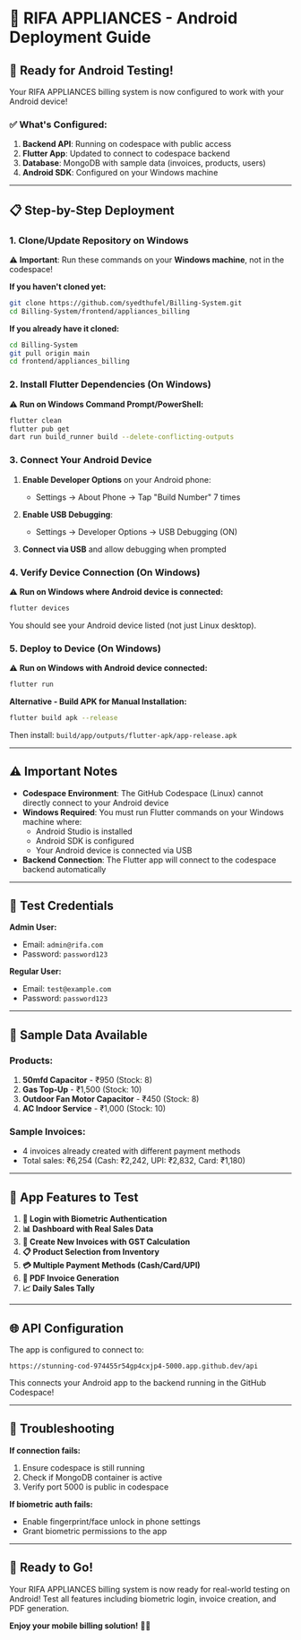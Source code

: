 # 📱 **RIFA APPLIANCES - Android Deployment Guide**

## 🚀 **Ready for Android Testing!**

Your RIFA APPLIANCES billing system is now configured to work with your Android device!

### ✅ **What's Configured:**

1. **Backend API**: Running on codespace with public access
2. **Flutter App**: Updated to connect to codespace backend
3. **Database**: MongoDB with sample data (invoices, products, users)
4. **Android SDK**: Configured on your Windows machine

---

## 📋 **Step-by-Step Deployment**

### **1. Clone/Update Repository on Windows**

⚠️ **Important**: Run these commands on your **Windows machine**, not in the codespace!

**If you haven't cloned yet:**
```bash
git clone https://github.com/syedthufel/Billing-System.git
cd Billing-System/frontend/appliances_billing
```

**If you already have it cloned:**
```bash
cd Billing-System
git pull origin main
cd frontend/appliances_billing
```

### **2. Install Flutter Dependencies (On Windows)**

⚠️ **Run on Windows Command Prompt/PowerShell:**

```bash
flutter clean
flutter pub get
dart run build_runner build --delete-conflicting-outputs
```

### **3. Connect Your Android Device**

1. **Enable Developer Options** on your Android phone:
   - Settings → About Phone → Tap "Build Number" 7 times
   
2. **Enable USB Debugging**:
   - Settings → Developer Options → USB Debugging (ON)
   
3. **Connect via USB** and allow debugging when prompted

### **4. Verify Device Connection (On Windows)**

⚠️ **Run on Windows where Android device is connected:**

```bash
flutter devices
```

You should see your Android device listed (not just Linux desktop).

### **5. Deploy to Device (On Windows)**

⚠️ **Run on Windows with Android device connected:**

```bash
flutter run
```

**Alternative - Build APK for Manual Installation:**
```bash
flutter build apk --release
```
Then install: `build/app/outputs/flutter-apk/app-release.apk`

---

## ⚠️ **Important Notes**

- **Codespace Environment**: The GitHub Codespace (Linux) cannot directly connect to your Android device
- **Windows Required**: You must run Flutter commands on your Windows machine where:
  - Android Studio is installed
  - Android SDK is configured  
  - Your Android device is connected via USB
- **Backend Connection**: The Flutter app will connect to the codespace backend automatically

---

## 🎯 **Test Credentials**

**Admin User:**
- Email: `admin@rifa.com` 
- Password: `password123`

**Regular User:**
- Email: `test@example.com`
- Password: `password123`

---

## 🏪 **Sample Data Available**

### **Products:**
1. **50mfd Capacitor** - ₹950 (Stock: 8)
2. **Gas Top-Up** - ₹1,500 (Stock: 10)
3. **Outdoor Fan Motor Capacitor** - ₹450 (Stock: 8)
4. **AC Indoor Service** - ₹1,000 (Stock: 10)

### **Sample Invoices:**
- 4 invoices already created with different payment methods
- Total sales: ₹6,254 (Cash: ₹2,242, UPI: ₹2,832, Card: ₹1,180)

---

## 📲 **App Features to Test**

1. **🔐 Login with Biometric Authentication**
2. **📊 Dashboard with Real Sales Data**
3. **🧾 Create New Invoices with GST Calculation**
4. **📋 Product Selection from Inventory**
5. **💳 Multiple Payment Methods (Cash/Card/UPI)**
6. **📄 PDF Invoice Generation**
7. **📈 Daily Sales Tally**

---

## 🌐 **API Configuration**

The app is configured to connect to:
```
https://stunning-cod-974455r54gp4cxjp4-5000.app.github.dev/api
```

This connects your Android app to the backend running in the GitHub Codespace!

---

## 🔧 **Troubleshooting**

**If connection fails:**
1. Ensure codespace is still running
2. Check if MongoDB container is active
3. Verify port 5000 is public in codespace

**If biometric auth fails:**
- Enable fingerprint/face unlock in phone settings
- Grant biometric permissions to the app

---

## 🎉 **Ready to Go!**

Your RIFA APPLIANCES billing system is now ready for real-world testing on Android! 
Test all features including biometric login, invoice creation, and PDF generation.

**Enjoy your mobile billing solution!** 📱✨